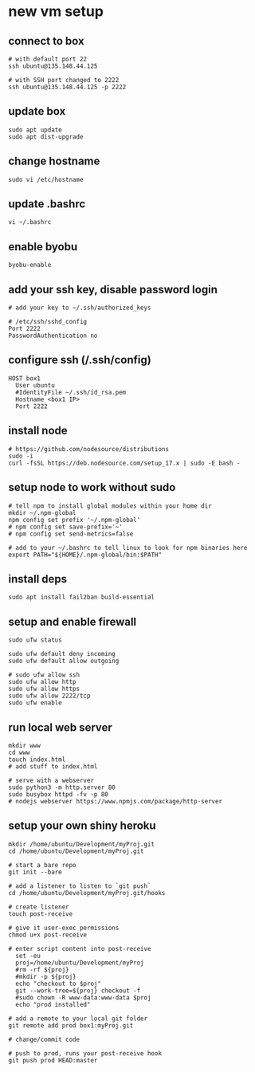 # new vm setup

## connect to box

```
# with default port 22
ssh ubuntu@135.148.44.125

# with SSH port changed to 2222
ssh ubuntu@135.148.44.125 -p 2222

```

## update box

```
sudo apt update
sudo apt dist-upgrade
```

## change hostname

```
sudo vi /etc/hostname
```

## update .bashrc

```
vi ~/.bashrc
```

## enable byobu

```
byobu-enable
```

## add your ssh key, disable password login

```
# add your key to ~/.ssh/authorized_keys

# /etc/ssh/sshd_config
Port 2222
PasswordAuthentication no
```

## configure ssh (/.ssh/config)
```
HOST box1
  User ubuntu
  #IdentityFile ~/.ssh/id_rsa.pem
  Hostname <box1 IP>
  Port 2222
```

## install node

```
# https://github.com/nodesource/distributions
sudo -i
curl -fsSL https://deb.nodesource.com/setup_17.x | sudo -E bash -
```

## setup node to work without sudo

```
# tell npm to install global modules within your home dir
mkdir ~/.npm-global
npm config set prefix '~/.npm-global'
# npm config set save-prefix='~'
# npm config set send-metrics=false

# add to your ~/.bashrc to tell linux to look for npm binaries here
export PATH="${HOME}/.npm-global/bin:$PATH"

```

## install deps

```
sudo apt install fail2ban build-essential
```

## setup and enable firewall

```
sudo ufw status

sudo ufw default deny incoming
sudo ufw default allow outgoing

# sudo ufw allow ssh
sudo ufw allow http
sudo ufw allow https
sudo ufw allow 2222/tcp
sudo ufw enable

```

## run local web server

```
mkdir www
cd www
touch index.html
# add stuff to index.html

# serve with a webserver
sudo python3 -m http.server 80
sudo busybox httpd -fv -p 80
# nodejs webserver https://www.npmjs.com/package/http-server
```

## setup your own shiny heroku

```
mkdir /home/ubuntu/Development/myProj.git
cd /home/ubuntu/Development/myProj.git

# start a bare repo
git init --bare

# add a listener to listen to `git push`
cd /home/ubuntu/Development/myProj.git/hooks

# create listener
touch post-receive

# give it user-exec permissions
chmod u+x post-receive

# enter script content into post-receive
  set -eu
  proj=/home/ubuntu/Development/myProj
  #rm -rf ${proj}
  #mkdir -p ${proj}
  echo "checkout to $proj"
  git --work-tree=${proj} checkout -f
  #sudo chown -R www-data:www-data $proj
  echo "prod installed"

# add a remote to your local git folder
git remote add prod box1:myProj.git

# change/commit code

# push to prod, runs your post-receive hook
git push prod HEAD:master
```
